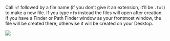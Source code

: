 Call `nf` followed by a file name (if you don’t give it an extension, it’ll be `.txt`) to make a new file. If you type `nfo` instead the files will open after creation. If you have a Finder or Path Finder window as your frontmost window, the file will be created there, otherwise it will be created on your Desktop.

![](https://i.imgur.com/uUik2XO.png)
